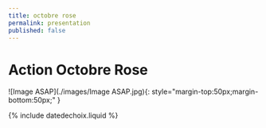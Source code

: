 ```yaml
---
title: octobre rose
permalink: presentation
published: false
---
```


# Action Octobre Rose

![Image ASAP](./images/Image ASAP.jpg){: style="margin-top:50px;margin-bottom:50px;" }


{% include datedechoix.liquid %}
